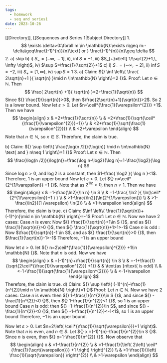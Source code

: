```yaml
---
tags:
  - homework
  - seq_and_series1
date: 2023-10-26
---
```

[[Directory]], [[Sequences and Series 1|Subject Directory]]
1. 
$$
		\exists \delta>0:\forall m \in \mathbb{N}:\exists n\geq m:-\delta\geq\frac{(-1)^{n}}{n}\text{ or } \frac{(-1)^{n}}{n}\geq \delta
$$
2. 
a) skip
b) i) ${} S_{-}=(-\infty,\, -1] {}$, ii), $\inf S=-1$, iii) $S_{+}=\left[ 1/\sqrt{2}+1,\, \infty \right)$, iv) $\sup S=\frac{1}{\sqrt{2}}+1$
c) i) ${} S_{-}=(-\infty,\, -2] {}$, ii) ${} \inf S=-2$, iii) ${} S_{+}=[1,\, \infty)$, iv) $\sup S=1$
3. 
a) 
Claim: ${} \inf \left\{  \frac{ 2\sqrt{n}+1 }{ \sqrt{n} }\mid n \in\mathbb{N}  \right\}=2 {}$.
Proof: Let ${} n \in  \mathbb{N} {}$. Then 
$$
\frac{ 2\sqrt{n} +1}{ \sqrt{n} }=2+\frac{1}{\sqrt{n}}
$$
Since ${} \frac{1}{\sqrt{n}}>0$, then $\frac{2\sqrt{n}+1}{\sqrt{n}}>2$. So $2 {}$ is a lower bound. 
Now let $\varepsilon>0 {}$. Let $n=\ceil*{\frac{1}{\varepsilon^{2}}} +1$. Then we have
$$
\begin{align}
x & =2+\frac{1}{\sqrt{n}} \\
 & =2+\frac{1}{\sqrt{\ceil*{\frac{1}{\varepsilon^{2}}}+1}} \\
 & <2+\frac{1}{\sqrt{\frac{1}{\varepsilon^{2}}}} \\
 & <2+\varepsilon
\end{align}
$$
Note that ${} n \in \mathbb{N}$, so $x \in S {}$. Therefore,  the claim is true.

b)
Claim: ${} \sup \left\{  \frac{\log(n /2)}{\log(n)} \mid n \in\mathbb{N} \text{ and } n\neq 1 \right\}=1 {}$
Proof: Let $n \in  \mathbb{N}$. Then
$$
\frac{\log(n /2)}{\log(n)}=\frac{\log n-\log2}{\log n}=1-\frac{\log2}{\log n}
$$
Since ${} \log n>0 {}$, and ${} \log 2 {}$ is a constant, then $1-\frac{ \log2 }{ \log n }<1$. Therefore, $1$ is an upper bound
Now let $\varepsilon>0 {}$. Let ${} n=\ceil*{2^{1/\varepsilon}} +1 {}$. Note that as ${} 2^{1/\varepsilon}>0$, then $n\neq 1 {}$. Then we have
$$
\begin{align}
 x & =1-\frac{\ln2}{\ln n} \in S  \\
 & =1-\frac{ \ln2 }{ \ln(\ceil*{2^{1/\varepsilon}}+1 ) } \\
 & >1-\frac{\ln2}{\ln(2^{1/\varepsilon})} \\
 & >1-\frac{\ln2}{(1 /\varepsilon) \ln(2)} \\
 & >1-\varepsilon
 \end{align}
$$
Therefore, the claim is true.
c) 
Claim: $\inf \left\{  \frac{1}{\sqrt{n}}+(-1)^{n}\mid n \in \mathbb{N}  \right\}=-1$
Proof: Let ${} n \in \mathbb{N} {}$. Now we have 2 cases:
Case ${} n$ is even: Now ${} \frac{1}{\sqrt{n}}+1\in S {}$, and as ${} \frac{1}{\sqrt{n}}>0 {}$, then ${} \frac{1}{\sqrt{n}}+1>1>-1$
Case $n$ is odd : Now $\frac{1}{\sqrt{n}}-1 \in S$, and as ${} \frac{1}{\sqrt{n}}>0 {}$, then $\frac{1}{\sqrt{n}}-1>-1$
Therefore, $-1 {}$ is an upper bound

Now let $\varepsilon>0 {}$. let ${} n=2\ceil*{\frac{1}{{\varepsilon}^{2}}} +1\in \mathbb{N} {}$. Note that $n {}$ is odd. Now we have
$$
\begin{align}
x & =(-1)^{n}+\frac{1}{\sqrt{n}} \in S \\
 & =-1+\frac{1}{\sqrt{2\ceil*{\frac{1}{\varepsilon^{2}}} +1}} &  & \text{as }n\text{ is odd} \\
 & <-1+\frac{1}{\sqrt{\frac{1}{\varepsilon^{2}}}} \\
 & <-1+\varepsilon
\end{align}
$$
Therefore, the claim is true.
d) 
Claim: ${} \sup \left\{  (-1)^{n}-\frac{1}{n^{2}}\mid n \in \mathbb{N}  \right\}=1 {}$
Proof: Let $n \in \mathbb{N}$. Now we have 2 cases:
Case ${} n {}$ is even: then ${} 1-\frac{1}{n^{2}}\in S {}$, and since ${} -\frac{1}{n^{2}}<0 {}$, then ${} 1-\frac{1}{n^{2}}<1 {}$, so $1$ is an upper bound
Case $n$ is odd: then ${} -1-\frac{1}{n^{2}}\in S$, and since ${} -\frac{1}{n^{2}}<0 {}$, then ${} -1-\frac{1}{n^{2}}<-1<1$, so $1$ is an upper bound
Therefore, $-1 {}$ is an upper bound.

Now let $\varepsilon>0$. Let $n=2\left( \ceil*{\frac{1}{\sqrt{\varepsilon}}}+1  \right)$. Note that $n$ is even, and $n \in S$. Let ${} x =(-1)^{n}-\frac{1}{n^{2}}\in S {}$. Since $n$ is even, then ${} x=1-\frac{1}{n^{2}} {}$. Now observe that
$$
\begin{align}
x & =1-\frac{1}{n^{2}} \\
 & =1-\frac{1}{\left(  2\left( \ceil*{\frac{1}{\sqrt{\varepsilon}}} +1 \right)  \right)^{2}} \\
 & >1-\frac{1}{\left( \frac{1}{\sqrt{\varepsilon}} \right)^{2}} \\
 & >1-\varepsilon
\end{align}
$$